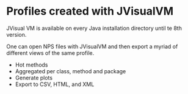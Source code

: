 # Profiles created with JVisualVM

JVisual VM is available on every Java installation directory until te 8th version.

One can open NPS files with JVisualVM and then export a myriad of different views of the same profile.
- Hot methods
- Aggregated per class, method and package
- Generate plots
- Export to CSV, HTML, and XML
